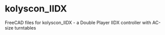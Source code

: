 # kolyscon_IIDX
FreeCAD files for kolyscon_IIDX - a Double Player IIDX controller with AC-size turntables
